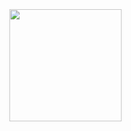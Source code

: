 <div id="header" align="center">
<img src="https://media.giphy.com/media/dWesBcTLavkZuG35MI/giphy.gif" width="200"/>
  </div>
  <div id="counter" align="center">
<img src="https://komarev.com/ghpvc/?username=AdrianPanP&style=flat-square&color=blue" alt=""/>
  </div>
<!--
**AdrianPanP/AdrianPanP** is a ✨ _special_ ✨ repository because its `README.md` (this file) appears on your GitHub profile.

Here are some ideas to get you started:



- 🔭 I’m currently working on ...
- 🌱 I’m currently learning ...
- 👯 I’m looking to collaborate on ...
- 🤔 I’m looking for help with ...
- 💬 Ask me about ...
- 📫 How to reach me: ...
- 😄 Pronouns: ...
- ⚡ Fun fact: ...
-->
